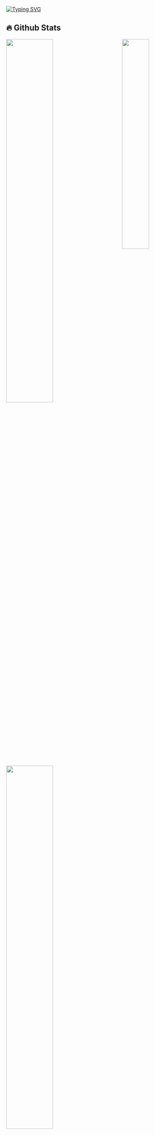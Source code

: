[![Typing SVG](https://readme-typing-svg.demolab.com?font=Fantasque-sans+Mono&pause=1000&random=false&width=435&lines=Ol%C3%A1+eu+sou+o+Luciano+)](https://git.io/typing-svg)

<!--Grafico de Estatistitcas
GitHub Readme Stats comes with several built-in themes (e.g. dark, radical, merko, gruvbox, tokyonight, onedark, cobalt, synthwave, highcontrast, dracula).
-->
## 🔥 Github Stats

<img align="right" width="38%" src="https://i.imgur.com/oZQ1xIa.png"/>

  <a href="https://github.com/lucenfort"><img width="50%" src="https://github-readme-stats.vercel.app/api?username=lucenfort&theme=radical&title_color=ff3068?"></a>
  <a href="https://github.com/lucenfort"><img width="50%" src="http://github-readme-streak-stats.herokuapp.com/?user=lucenfort&theme=cobalt&date_format=M%20j%5B%2C%20Y%5D&ring=ff3068&fire=ff3068&sideNums=ff3068">
  <img height="280cm" src="https://github-readme-stats.vercel.app/api/top-langs/?username=Lucenfort&layout=compact&theme=dracula"/> 
  <img width="1080cm" src="https://github-readme-activity-graph.vercel.app/graph?username=Lucenfort&theme=dracula&radius=16"/>
</a>
<br>
